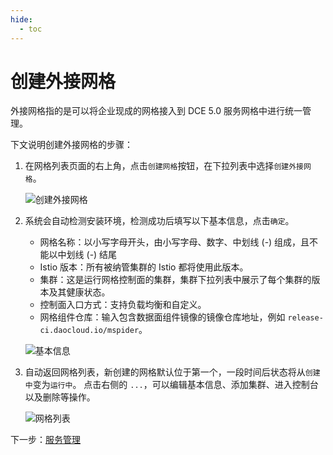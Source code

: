 ```yaml
---
hide:
  - toc
---
```


# 创建外接网格

外接网格指的是可以将企业现成的网格接入到 DCE 5.0 服务网格中进行统一管理。

下文说明创建外接网格的步骤：

1. 在网格列表页面的右上角，点击`创建网格`按钮，在下拉列表中选择`创建外接网格`。

    ![创建外接网格](https://docs.daocloud.io/daocloud-docs-images/docs/zh/docs/mspider/images/external01.png)

1. 系统会自动检测安装环境，检测成功后填写以下基本信息，点击`确定`。

    - 网格名称：以小写字母开头，由小写字母、数字、中划线 (-) 组成，且不能以中划线 (-) 结尾
    - Istio 版本：所有被纳管集群的 Istio 都将使用此版本。
    - 集群：这是运行网格控制面的集群，集群下拉列表中展示了每个集群的版本及其健康状态。
    - 控制面入口方式：支持负载均衡和自定义。
    - 网格组件仓库：输入包含数据面组件镜像的镜像仓库地址，例如 `release-ci.daocloud.io/mspider`。
  
    ![基本信息](https://docs.daocloud.io/daocloud-docs-images/docs/zh/docs/mspider/images/create-mesh02.png)

1. 自动返回网格列表，新创建的网格默认位于第一个，一段时间后状态将从`创建中`变为`运行中`。
   点击右侧的 `...`，可以编辑基本信息、添加集群、进入控制台以及删除等操作。

    ![网格列表](https://docs.daocloud.io/daocloud-docs-images/docs/zh/docs/mspider/images/external02.png)

下一步：[服务管理](../service-list/README.md)
